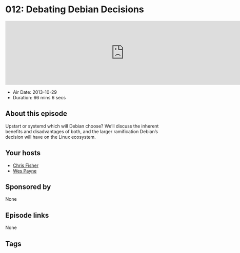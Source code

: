 # 012: Debating Debian Decisions

<iframe src="https://player.fireside.fm/v2/RUkczH-V+_UqZSpMD?theme=dark" width="740" height="200" frameborder="0" scrolling="no"></iframe>

* Air Date: 2013-10-29
* Duration: 66 mins 6 secs

## About this episode

Upstart or systemd which will Debian choose? We’ll discuss the inherent benefits and disadvantages of both, and the larger ramification Debian’s decision will have on the Linux ecosystem.

## Your hosts
* [Chris Fisher](https://linuxunplugged.com/hosts/chrislas)
* [Wes Payne](https://linuxunplugged.com/hosts/wes)

## Sponsored by

None



## Episode links

None



## Tags

